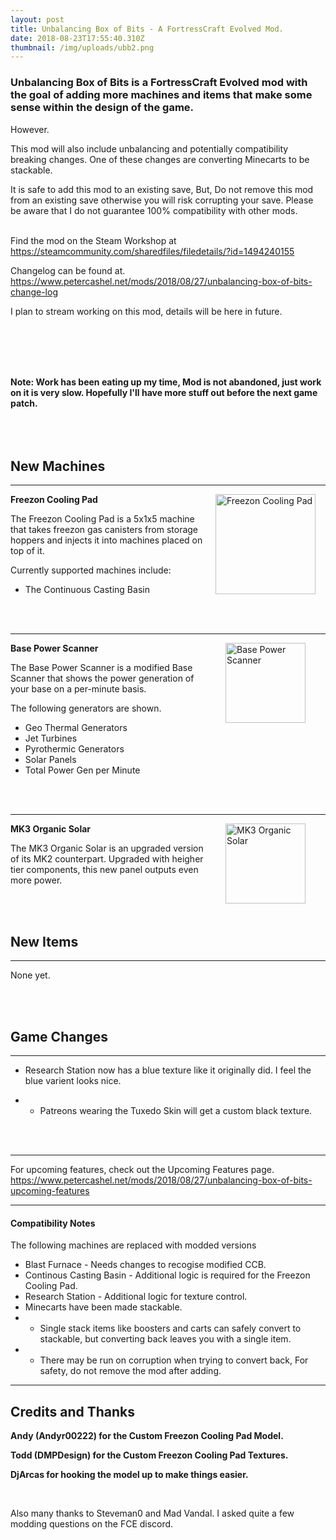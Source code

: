 ```yaml
---
layout: post
title: Unbalancing Box of Bits - A FortressCraft Evolved Mod.
date: 2018-08-23T17:55:40.310Z
thumbnail: /img/uploads/ubb2.png
---
```

### Unbalancing Box of Bits is a FortressCraft Evolved mod with the goal of adding more machines and items that make some sense within the design of the game.

However.

This mod will also include unbalancing and potentially compatibility breaking changes. One of these changes are converting Minecarts to be stackable.   

It is safe to add this mod to an existing save, But, Do not remove this mod from an existing save otherwise you will risk corrupting your save. Please be aware that I do not guarantee 100% compatibility with other mods. 
<br><br>

Find the mod on the Steam Workshop at 
<https://steamcommunity.com/sharedfiles/filedetails/?id=1494240155>

Changelog can be found at.
<https://www.petercashel.net/mods/2018/08/27/unbalancing-box-of-bits-change-log>

I plan to stream working on this mod, details will be here in future.

<br><br>


<br><br>
**Note: Work has been eating up my time, Mod is not abandoned, just work on it is very slow. Hopefully I'll have more stuff out before the next game patch.**
<br><br>
<br><br>


## New Machines

<hr />

<div style="float: right;"><img src="https://www.petercashel.net/img/uploads/petercashel.freezoncoolingpadplacement.png" alt="Freezon Cooling Pad" width="160px" hspace="16" /></div>

**Freezon Cooling Pad**

The Freezon Cooling Pad is a 5x1x5 machine that takes freezon gas canisters from storage hoppers and injects it into machines placed on top of it.

Currently supported machines include:

* The Continuous Casting Basin

<br><br>

<hr />

<div style="float: right;">
<img src="https://www.petercashel.net/img/uploads/petercashel.basepowerscanner.png" alt="Base Power Scanner" width="128px" hspace="32" /> </div>

 **Base Power Scanner**

The Base Power Scanner is a modified Base Scanner that shows the power generation of your base on a per-minute basis. 

The following generators are shown.

* Geo Thermal Generators
* Jet Turbines
* Pyrothermic Generators
* Solar Panels
* Total Power Gen per Minute

<br><br>

<hr />

<div style="float: right;">
<img src="https://www.petercashel.net/img/uploads/petercashel.solarpanelmk3organicplacement.png" alt="MK3 Organic Solar" width="128px" hspace="32" /> </div>

 **MK3 Organic Solar**

The MK3 Organic Solar is an upgraded version of its MK2 counterpart. Upgraded with heigher tier components, this new panel outputs even more power. 

<br><br>



## New Items

<hr />

None yet.


<br><br>

## Game Changes

<hr />

* Research Station now has a blue texture like it originally did. I feel the blue varient looks nice.

* * Patreons wearing the Tuxedo Skin will get a custom black texture.



<br><br>

<hr />

For upcoming features, check out the Upcoming Features page.     
 <https://www.petercashel.net/mods/2018/08/27/unbalancing-box-of-bits-upcoming-features>
<hr />

#### Compatibility Notes
The following machines are replaced with modded versions
* Blast Furnace - Needs changes to recogise modified CCB.
* Continous Casting Basin - Additional logic is required for the Freezon Cooling Pad.
* Research Station - Additional logic for texture control.
* Minecarts have been made stackable.
* * Single stack items like boosters and carts can safely convert to stackable, but converting back leaves you with a single item.
* * There may be run on corruption when trying to convert back, For safety, do not remove the mod after adding.



<hr />

## Credits and Thanks

**Andy (Andyr00222) for the Custom Freezon Cooling Pad Model.**

**Todd (DMPDesign) for the Custom Freezon Cooling Pad Textures.**

**DjArcas for hooking the model up to make things easier.**

<br>

Also many thanks to Steveman0 and Mad Vandal. I asked quite a few modding questions on the FCE discord.
